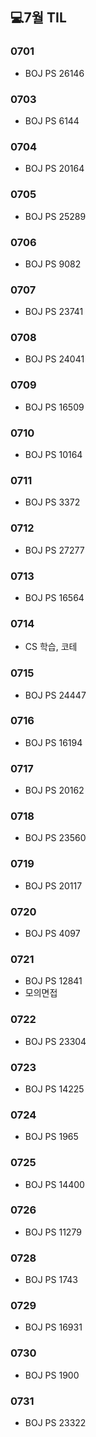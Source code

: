 ## 💻7월 TIL

### 0701
  * BOJ PS 26146

### 0703
  * BOJ PS 6144

### 0704
  * BOJ PS 20164

### 0705
  * BOJ PS 25289

### 0706
  * BOJ PS 9082

### 0707
  * BOJ PS 23741

### 0708
  * BOJ PS 24041

### 0709
  * BOJ PS 16509

### 0710
  * BOJ PS 10164

### 0711
  * BOJ PS 3372

### 0712
  * BOJ PS 27277

### 0713
  * BOJ PS 16564

### 0714
  * CS 학습, 코테

### 0715
  * BOJ PS 24447

### 0716
  * BOJ PS 16194

### 0717
  * BOJ PS 20162

### 0718
  * BOJ PS 23560

### 0719 
  * BOJ PS 20117

### 0720
  * BOJ PS 4097

### 0721
  * BOJ PS 12841
  * 모의면접
  
### 0722
  * BOJ PS 23304

### 0723
  * BOJ PS 14225

### 0724
  * BOJ PS 1965

### 0725
  * BOJ PS 14400

### 0726
  * BOJ PS 11279

### 0728
  * BOJ PS 1743

### 0729
  * BOJ PS 16931

### 0730
  * BOJ PS 1900

### 0731
  * BOJ PS 23322